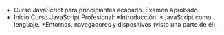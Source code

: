 - Curso JavaScript para principiantes acabado. Examen Aprobado.
- Inicio Curso JavaScript Profesional:
	*Introducción.
	*JavaScript como lenguaje.
	*Entornos, navegadores y dispositivos (visto una parte de él).